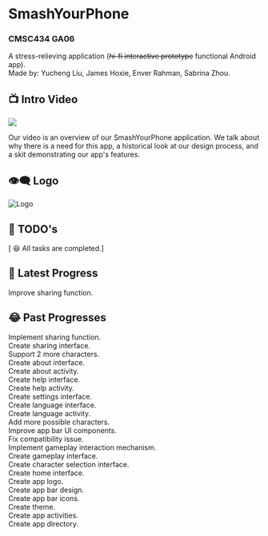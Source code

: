 # SmashYourPhone
### CMSC434 GA06
A stress-relieving application (~~hi-fi interactive prototype~~ functional Android app).\
Made by: Yucheng Liu, James Hoxie, Enver Rahman, Sabrina Zhou.

## :tv: Intro Video
[![](http://img.youtube.com/vi/-L-GrRabNnw/0.jpg)](http://www.youtube.com/watch?v=-L-GrRabNnw "Smash Your Phone Stress Relief") <br/>

Our video is an overview of our SmashYourPhone application. We talk about why there is a need for this app, a historical look at our design process, and a skit demonstrating our app's features. 

## :eye_speech_bubble: Logo
![Logo](https://repository-images.githubusercontent.com/222799540/0d7aaa80-1d30-11ea-9487-48d6072836f5)

## :thought_balloon: TODO's
[ :laughing: All tasks are completed.]

## :rofl: Latest Progress
Improve sharing function.

## :joy: Past Progresses
Implement sharing function.\
Create sharing interface.\
Support 2 more characters.\
Create about interface.\
Create about activity.\
Create help interface.\
Create help activity.\
Create settings interface.\
Create language interface.\
Create language activity.\
Add more possible characters.\
Improve app bar UI components.\
Fix compatibility issue.\
Implement gameplay interaction mechanism.\
Create gameplay interface.\
Create character selection interface.\
Create home interface.\
Create app logo.\
Create app bar design.\
Create app bar icons.\
Create theme.\
Create app activities.\
Create app directory.
